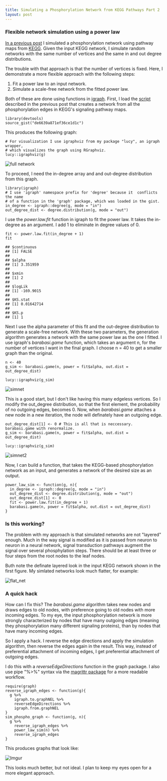 ```yaml
---
title: Simulating a Phosphorylation Network from KEGG Pathways Part 2
layout: post
---
```

### Flexible network simulation using a power law

[In a previous
post](http://robertness.github.io/2015/07/30/Simulating-a-Phosphorylation-Network-from-KEGG-Pathways/)
I simulated a phosphorylation network using pathway maps from
[KEGG](www.kegg.jp). Given the input KEGG network, I simulate random
networks with the same number of vertices and the same in and out degree
distributions.

The trouble with that approach is that the number of vertices is fixed.
Here, I demonstrate a more flexible approach with the following steps:

1.  Fit a power law to an input network.
2.  Simulate a scale-free network from the fitted power law.

Both of these are done using functions in
[igraph](http://igraph.org/r/). First, I load the
[script](https://gist.github.com/robertness/de6639a871ef36ce1d1c)
described in the previous post that creates a network from all the
phosphorylation edges in KEGG's signaling pathway maps.

    library(devtools)
    source_gist("de6639a871ef36ce1d1c")

This produces the following graph:

    # For visualization I use igraphviz from my package "lucy", an igraph wrapper, 
    # which visualizes the graph using RGraphviz.
    lucy::igraphviz(g)

![full network](http://i.imgur.com/jGP0h6Rl.png)

To proceed, I need the in-degree array and and out-degree distribution
from this graph.

    library(igraph)
    # I use 'igraph' namespace prefix for 'degree' because it  conflicts the name 
    # of a function in the 'graph' package, which was loaded in the gist.
    in_degree <- igraph::degree(g, mode = "in") 
    out_degree_dist <- degree.distribution(g, mode = "out")

I use the *power.law.fit* function in igraph to fit the power law. It
takes the in-degree as an argument. I add 1 to eliminate in degree
values of 0.

    fit <- power.law.fit(in_degree + 1)
    fit 

    ## $continuous
    ## [1] FALSE
    ## 
    ## $alpha
    ## [1] 3.351959
    ## 
    ## $xmin
    ## [1] 2
    ## 
    ## $logLik
    ## [1] -169.9015
    ## 
    ## $KS.stat
    ## [1] 0.01642714
    ## 
    ## $KS.p
    ## [1] 1

Next I use the alpha parameter of this fit and the out-degree
distribution to generate a scale-free network. With these two
parameters, the generation algorithm generates a network with the same
power law as the one I fitted. I use igraph's *barabasi.game* function,
which takes an argument n, for the number of vertices I want in the
final graph. I choose n = 40 to get a smaller graph than the original.

    n <- 40
    g_sim <- barabasi.game(n, power = fit$alpha, out.dist = out_degree_dist)

    lucy::igraphviz(g_sim)

![simnet](http://i.imgur.com/atr0M5fl.png)

This is a good start, but I don't like having this many edgeless
vertices. So I modify the out\_degree distribution, so that the first
element, the probability of no outgoing edges, becomes 0. Now, when
*barabasi.game* attaches a new node in a new iteration, the node will
definately have an outgoing edge.

    out_degree_dist[1] <- 0 # This is all that is neccessary.  barabasi.game with renormalize.
    g_sim <- barabasi.game(n, power = fit$alpha, out.dist = out_degree_dist)

    lucy::igraphviz(g_sim)

![simnet2](http://i.imgur.com/ey5xqp5l.png)

Now, I can build a function, that takes the KEGG-based phosphorylation
network as an input, and generates a network of the desired size as an
output.

    power_law_sim <- function(g, n){
      in_degree <- igraph::degree(g, mode = "in") 
      out_degree_dist <- degree.distribution(g, mode = "out")
      out_degree_dist[1] <- 0
      fit <- power.law.fit(in_degree + 1)
      barabasi.game(n, power = fit$alpha, out.dist = out_degree_dist)
    }

### Is this working?

The problem with my approach is that simulated networks are not
"layered" enough. Much in the way signal is modified as it is passed
from neuron to neuron in a neural network, signal transduction pathways
augment the signal over several phosphylation steps. There should be at
least three or four steps from the root nodes to the leaf nodes.

Buth note the definate layered look in the input KEGG network shown in
the first figure. My simlated networks look much flatter, for example:

![flat\_net](http://i.imgur.com/nt7MaPAl.png)

### A quick hack

How can I fix this? The *barabasi.game* algorithm takes new nodes and
draws edges to old nodes, with preference going to old nodes with more
incoming edges. To my eye, the input phosphorylation network is more
strongly characterized by nodes that have many outgoing edges (meaning
they phosphorylation many different signaling proteins), than by nodes
that have many incoming edges.

So I apply a hack. I reverse the edge directions and apply the
simulation algorithm, then reverse the edges again in the result. This
way, instead of preferential attachment of incoming edges, I get
preferential attachment of outgoing edges.

I do this with a *reverseEdgeDirections* function in the graph package.
I also use pipe "%\>%" syntax via the [magrittr
package](https://github.com/smbache/magrittr) for a more readable
workflow.

    require(graph)
    reverse_igraph_edges <- function(g){
      g %>%
        igraph.to.graphNEL %>%
        reverseEdgeDirections %>%
        igraph.from.graphNEL
    }
    sim_phospho_graph <- function(g, n){
      g %>%
        reverse_igraph_edges %>%
        power_law_sim(n) %>%
        reverse_igraph_edges
    }

This produces graphs that look like:

![Imgur](http://i.imgur.com/01cUsfOl.png)

This looks much better, but not ideal. I plan to keep my eyes open for a
more elegant approach.
